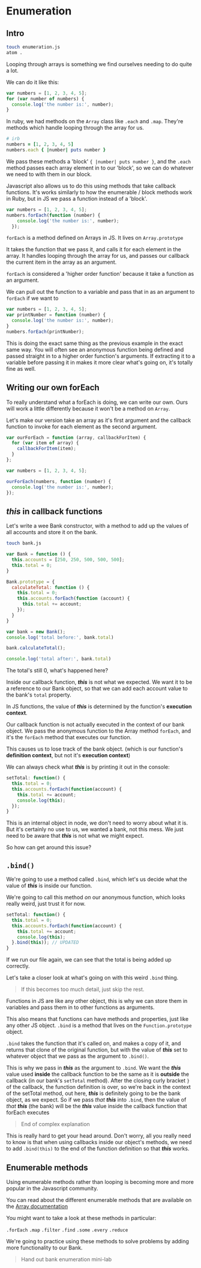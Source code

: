 # Enumeration

## Intro

```bash
touch enumeration.js
atom .
```

Looping through arrays is something we find ourselves needing to do quite a lot.

We can do it like this:

```js
var numbers = [1, 2, 3, 4, 5];
for (var number of numbers) {
  console.log('the number is:', number);
}
```

In ruby, we had methods on the `Array` class like `.each` and `.map`. They're
methods which handle looping through the array for us.

```ruby
# irb
numbers = [1, 2, 3, 4, 5]
numbers.each { |number| puts number }
```

We pass these methods a 'block' `{ |number| puts number }`, and the `.each`
method passes each array element in to our 'block', so we can do whatever we
need to with them in our block.

Javascript also allows us to do this using methods that take callback functions.
It's works similarly to how the enumerable / block methods work in Ruby, but in
JS we pass a function instead of a 'block'.

```js
var numbers = [1, 2, 3, 4, 5];
numbers.forEach(function (number) {
    console.log('the number is:', number);
  });
```

`forEach` is a method defined on Arrays in JS. It lives on `Array.prototype`

It takes the function that we pass it, and calls it for each element in the
array. It handles looping through the array for us, and passes our callback the
current item in the array as an argument.

`forEach` is considered a 'higher order function' because it take a function as
an argument.

We can pull out the function to a variable and pass that in as an argument to
`forEach` if we want to

```js
var numbers = [1, 2, 3, 4, 5];
var printNumber = function (number) {
  console.log('the number is:', number);
}
numbers.forEach(printNumber);
```

This is doing the exact same thing as the previous example in the exact same
way. You will often see an anonymous function being defined and passed straight
in to a higher order function's arguments. If extracting it to a variable before
passing it in makes it more clear what's going on, it's totally fine as well.

## Writing our own forEach

To really understand what a forEach is doing, we can write our own. Ours will
work a little differently because it won't be a method on `Array`.

Let's make our version take an array as it's first argument and the callback
function to invoke for each element as the second argument.

```js
var ourForEach = function (array, callbackForItem) {
  for (var item of array) {
    callbackForItem(item);
  }
};

var numbers = [1, 2, 3, 4, 5];

ourForEach(numbers, function (number) {
  console.log('the number is:', number);
});
```


## **_this_** in callback functions
Let's write a wee Bank constructor, with a method to add up the values of all
accounts and store it on the bank.

```bash
touch bank.js
```

```js
var Bank = function () {
  this.accounts = [250, 250, 500, 500, 500];
  this.total = 0;
}

Bank.prototype = {
  calculateTotal: function () {
    this.total = 0;
    this.accounts.forEach(function (account) {
      this.total += account;
    });
  }
}

var bank = new Bank();
console.log('total before:', bank.total)

bank.calculateTotal();

console.log('total after:', bank.total)
```

The total's still 0, what's happened here?

Inside our callback function, **_this_** is not what we expected. We want it to
be a reference to our Bank object, so that we can add each account value to the
bank's `total` property.

In JS functions, the value of **_this_** is determined by the function's **execution
context**.

Our callback function is not actually executed in the context of our
bank object. We pass the anonymous function to the Array method `forEach`, and
it's the `forEach` method that executes our function.

This causes us to lose track of the bank object. (which is our function's
**definition context**, but not it's **execution
context**)

We can always check what **_this_** is by printing it out in the console:

```js
setTotal: function() {
  this.total = 0;
  this.accounts.forEach(function(account) {
    this.total += account;
    console.log(this);
  });
}
```

This is an internal object in node, we don't need to worry about what it is.
But it's certainly no use to us, we wanted a bank, not this mess. We just need
to be aware that **_this_** is not what we might expect.

So how can get around this issue?

## `.bind()`

We're going to use a method called `.bind`, which let's us decide what the
value of **_this_** is inside our function.

We're going to call this method *on* our anonymous function, which looks really
weird, just trust it for now.

```js
setTotal: function() {
  this.total = 0;
  this.accounts.forEach(function(account) {
    this.total += account;
    console.log(this);
  }.bind(this)); // UPDATED
}
```

If we run our file again, we can see that the total is being added up correctly.

Let's take a closer look at what's going on with this weird `.bind` thing.

> If this becomes too much detail, just skip the rest.

Functions in JS are like any other object, this is why we can store them in
variables and pass them in to other functions as arguments.

This also means that functions can have methods and properties, just like any
other JS object. `.bind` is a method that lives on the `Function.prototype`
object.

`.bind` takes the function that it's called on, and makes a copy of it, and
returns that clone of the original function, but with the value of **_this_**
set to whatever object that we pass as the argument to `.bind()`.

This is why we pass in **_this_** as the argument to `.bind`. We want the
**_this_** value used **inside** the callback function to be the same as it is
**outside** the callback (in our bank's `setTotal` method). After the closing
curly bracket `}` of the callback, the function definition is over, so we're
back in the context of the setTotal method, out here, **_this_** is definitely
going to be the bank object, as we expect. So if we pass _that_ **_this_** into
`.bind`, then the value of _that_ **_this_** (the bank) will be the **_this_**
value inside the callback function that forEach executes

> End of complex explanation

This is really hard to get your head around. Don't worry, all you really need
to know is that when using callbacks inside our object's methods, we need to
add `.bind(this)` to the end of the function definition so that **_this_**
works.


## Enumerable methods

Using enumerable methods rather than looping is becoming more and more popular
in the Javascript community.

You can read about the different enumerable methods that are available on the
[Array documentation](https://developer.mozilla.org/en-US/docs/Web/JavaScript/Reference/Global_Objects/Array)

You might want to take a look at these methods in particular:

`.forEach`
`.map`
`.filter`
`.find`
`.some`
`.every`
`.reduce`

We're going to practice using these methods to solve problems by adding more
functionality to our Bank.

> Hand out bank enumeration mini-lab
